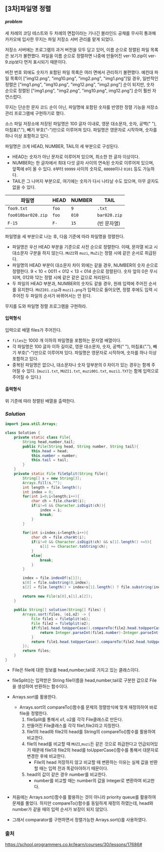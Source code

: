 ## **[3차]파일명 정렬**


#### ***problem***
세 차례의 코딩 테스트와 두 차례의 면접이라는 기나긴 블라인드 공채를 무사히 통과해 카카오에 입사한 무지는 파일 저장소 서버 관리를 맡게 되었다.

저장소 서버에는 프로그램의 과거 버전을 모두 담고 있어, 이름 순으로 정렬된 파일 목록은 보기가 불편했다. 파일을 이름 순으로 정렬하면 나중에 만들어진 ver-10.zip이 ver-9.zip보다 먼저 표시되기 때문이다.

버전 번호 외에도 숫자가 포함된 파일 목록은 여러 면에서 관리하기 불편했다. 예컨대 파일 목록이 ["img12.png", "img10.png", "img2.png", "img1.png"]일 경우, 일반적인 정렬은 ["img1.png", "img10.png", "img12.png", "img2.png"] 순이 되지만, 숫자 순으로 정렬된 ["img1.png", "img2.png", "img10.png", img12.png"] 순이 훨씬 자연스럽다.

무지는 단순한 문자 코드 순이 아닌, 파일명에 포함된 숫자를 반영한 정렬 기능을 저장소 관리 프로그램에 구현하기로 했다.

소스 파일 저장소에 저장된 파일명은 100 글자 이내로, 영문 대소문자, 숫자, 공백(" "), 마침표("."), 빼기 부호("-")만으로 이루어져 있다. 파일명은 영문자로 시작하며, 숫자를 하나 이상 포함하고 있다.

파일명은 크게 HEAD, NUMBER, TAIL의 세 부분으로 구성된다.

- HEAD는 숫자가 아닌 문자로 이루어져 있으며, 최소한 한 글자 이상이다.
- NUMBER는 한 글자에서 최대 다섯 글자 사이의 연속된 숫자로 이루어져 있으며, 앞쪽에 `0`이 올 수 있다. `0`부터 `99999` 사이의 숫자로, `00000`이나 `0101` 등도 가능하다.
- TAIL은 그 나머지 부분으로, 여기에는 숫자가 다시 나타날 수도 있으며, 아무 글자도 없을 수 있다.

| 파일명|HEAD|NUMBER|TAIL|
|---|---|---|---|
|`foo9.txt`|`foo`|`9`|`.txt`|
|`foo010bar020.zip`|`foo`|`010`|`bar020.zip`|
|`F-15`|`F-`|	`15`|	(빈 문자열)|

파일명을 세 부분으로 나눈 후, 다음 기준에 따라 파일명을 정렬한다.

- 파일명은 우선 HEAD 부분을 기준으로 사전 순으로 정렬한다. 이때, 문자열 비교 시 대소문자 구분을 하지 않는다. `MUZI`와 `muzi`, `MuZi`는 정렬 시에 같은 순서로 취급된다.
- 파일명의 HEAD 부분이 대소문자 차이 외에는 같을 경우, NUMBER의 숫자 순으로 정렬한다. 9 < 10 < 0011 < 012 < 13 < 014 순으로 정렬된다. 숫자 앞의 0은 무시되며, 012와 12는 정렬 시에 같은 같은 값으로 처리된다.
- 두 파일의 HEAD 부분과, NUMBER의 숫자도 같을 경우, 원래 입력에 주어진 순서를 유지한다. `MUZI01.zip`과 `muzi1.png`가 입력으로 들어오면, 정렬 후에도 입력 시 주어진 두 파일의 순서가 바뀌어서는 안 된다.

무지를 도와 파일명 정렬 프로그램을 구현하라.

#### **입력형식**
입력으로 배열 files가 주어진다.

- `files`는 1000 개 이하의 파일명을 포함하는 문자열 배열이다.
- 각 파일명은 100 글자 이하 길이로, 영문 대소문자, 숫자, 공백(" "), 마침표("."), 빼기 부호("-")만으로 이루어져 있다. 파일명은 영문자로 시작하며, 숫자를 하나 이상 포함하고 있다.
- 중복된 파일명은 없으나, 대소문자나 숫자 앞부분의 0 차이가 있는 경우는 함께 주어질 수 있다. (`muzi1.txt`, `MUZI1.txt`, `muzi001.txt`, `muzi1.TXT`는 함께 입력으로 주어질 수 있다.)

#### **출력형식**
위 기준에 따라 정렬된 배열을 출력한다.

### ***Solution***
``` java
import java.util.Arrays;

class Solution {
    private static class File{
        String head,number,tail;
        public File(String head, String number, String tail){
            this.head = head;
            this.number = number;
            this.tail = tail;
        }
    }
    private static File fileSplit(String file){
        String[] s = new String[3];
        Arrays.fill(s,"");
        int length = file.length();
        int index = 0;
        for(int i=0;i<length;i++){
            char ch = file.charAt(i);
            if(i!=0 && Character.isDigit(ch)){
                index = i;
                break;
            }
        }
        
        for(int i=index;i<length;i++){
            char ch = file.charAt(i);
            if(i!=0 && Character.isDigit(ch) && s[1].length() <=5){
                s[1] += Character.toString(ch);
            }
            else{
                break;
            }
        }

        index = file.indexOf(s[1]);
        s[0] = file.substring(0,index);
        s[2] = file.length() > index+s[1].length() ? file.substring(index+s[1].length(), file.length()) : "";
        
        return new File(s[0],s[1],s[2]);
    }
    
    public String[] solution(String[] files) {
        Arrays.sort(files, (o1,o2) -> {
            File file1 = fileSplit(o1);
            File file2 = fileSplit(o2);
            if(file1.head.toUpperCase().compareTo(file2.head.toUpperCase()) == 0){
                return Integer.parseInt(file1.number)-Integer.parseInt(file2.number);
            }
            return file1.head.toUpperCase().compareTo(file2.head.toUpperCase());
        });
        return files;
    }
}
```
- File은 file에 대한 정보를 head,number,tail로 가지고 있는 클래스이다.
- fileSplit()는 입력받은 String file이름을 head,number,tail로 구분한 값으로 File을 생성하여 반환하는 함수이다.
- Arrays.sort를 활용한다.
    - Arrays.sort의 compareTo()함수를 문제의 정렬방식에 맞게 재정의하여 바로 file을 정렬한다.
        1. fileSplit를 통해서 o1, o2를 각각 File클래스로 만든다.
        2. 만들어진 File클래스를 각각 file1,file2라고 지칭한다.
        3. file1의 head와 file2의 head를 String의 compareTo()함수를 활용하여 비교한다.
        4. file의 head를 비교할 때 `MUZI`,`muzi`든 같은 것으로 취급한다고 언급되어있기 때문에 file1과 file2의 head를 toUpperCase()함수를 통해서 대문자로 변경한 후에 비교한다.
            - File의 head 저장하지 않고 비교할 때 변환하는 이유는 실제 값을 반환할 때는 입력 전과 똑같아야하기 때문이다.
        5. head의 값이 같은 경우 number를 비교한다.
            - number를 비교할 때는 number의 값을 Integer로 변환하여 비교한다.
        

- 처음에는 Arrays.sort()함수를 활용하는 것이 아니라 priority queue를 활용하여 문제를 풀었다. 하지만 compareTo()함수를 동일하게 재정의 하였는데, head와 number가 같을 때의 입력 순서가 보장이 되지 않았다.
- 그래서 comparator를 구현하면서 정렬가능한 Arrays.sort()를 사용하였다.
### 출처
https://school.programmers.co.kr/learn/courses/30/lessons/17686#